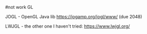 #not work GL              

JOGL - OpenGL Java lib https://jogamp.org/jogl/www/ (due 2048)

LWJGL - the other one I haven't tried: https://www.lwjgl.org/
